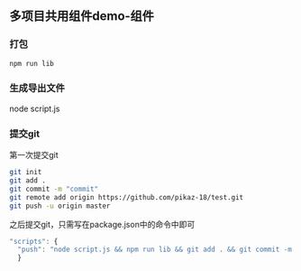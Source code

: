 <!--
 * @Author: zouzheng
 * @Date: 2020-06-08 17:13:20
 * @LastEditors: zouzheng
 * @LastEditTime: 2020-06-09 10:37:07
 * @Description: 这是XXX组件（页面）
--> 
## 多项目共用组件demo-组件

### 打包

```bash
npm run lib
```

### 生成导出文件
node script.js

### 提交git

第一次提交git
```bash
git init
git add .
git commit -m "commit"
git remote add origin https://github.com/pikaz-18/test.git
git push -u origin master
```

之后提交git，只需写在package.json中的命令中即可
```js
"scripts": {
  "push": "node script.js && npm run lib && git add . && git commit -m 'commit' && git push"
  }
```